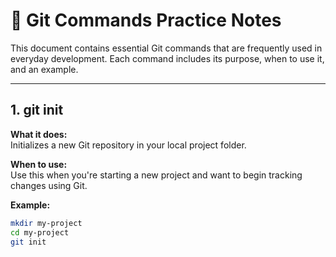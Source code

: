 # 📘 Git Commands Practice Notes

This document contains essential Git commands that are frequently used in everyday development. Each command includes its purpose, when to use it, and an example.

---

## 1. git init

**What it does:**  
Initializes a new Git repository in your local project folder.

**When to use:**  
Use this when you're starting a new project and want to begin tracking changes using Git.

**Example:**
```bash
mkdir my-project
cd my-project
git init
